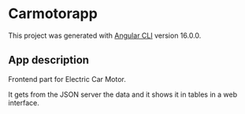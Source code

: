 # Carmotorapp

This project was generated with [Angular CLI](https://github.com/angular/angular-cli) version 16.0.0.

## App description

Frontend part for Electric Car Motor. 

It gets from the JSON server the data and it shows it in tables in a web interface.
